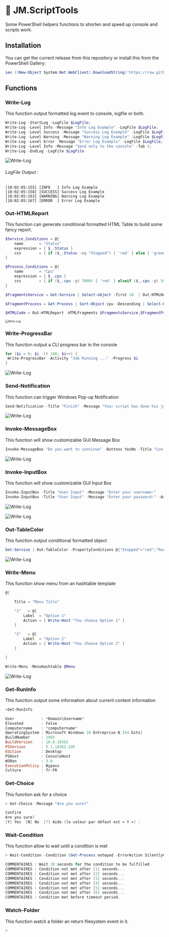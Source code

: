 # :wrench: JM.ScriptTools

Some PowerShell helpers functions to shorten and speed up console and scripts work.

## Installation

You can get the current release from this repository or install this from the PowerShell Gallery:

```powershell
iex ((New-Object System.Net.WebClient).DownloadString('https://raw.githubusercontent.com/Reyozam/JM.ScriptTools/master/InstallModule.ps1'))
```



## Functions

### Write-Log

This function output formatted log event to console, logfile or both.

```powershell
Write-Log -StartLog -LogFile $LogFile;
Write-Log -Level Info -Message "Info Log Example" -LogFile $LogFile;
Write-Log -Level Success -Message "Success Log Example" -LogFile $LogFile;
Write-Log -Level Warning -Message "Warning Log Example" -LogFile $LogFile;
Write-Log -Level Error -Message "Error Log Example" -LogFile $LogFile;
Write-Log -Level Info -Message "Send only to the console" -Tab 3;
Write-Log -EndLog -LogFile $LogFile
```

![Write-Log](img/Write-Log.jpg)

###### LogFile Output :

```
[10:02:05:155] [INFO   ] Info Log Example
[10:02:05:158] [SUCCESS] Success Log Example
[10:02:05:163] [WARNING] Warning Log Example
[10:02:05:167] [ERROR  ] Error Log Example
```

### Out-HTMLReport

This function can generate conditional formatted HTML Table to build some fancy report. 

```powershell
$Service_Conditions = @{
    name       = "Status"
    expression = { $_.Status }
    css        = { if ($_.Status -eq "Stopped") { 'red' } else { 'green' } }
}

$Process_Conditions = @{
    name       = "Cpu"
    expression = { $_.cpu }
    css        = { if ($_.cpu -gt 7000) { 'red' } elseif ($_.cpu -gt 5000) { 'orange' } else {"green"} }
}

$FragmentsService = Get-Service | Select-object -first 10  | Out-HTMLReportFragment -PreContent "Service" -Properties name,$Service_Conditions

$FragmentProcess = Get-Process | Sort-Object cpu -Descending | Select-Object -first 10 | Out-HTMLReportFragment -PreContent "Process" -Properties name,$Process_Conditions

$HTMLCode = Out-HTMLReport -HTMLFragments $FragmentsService,$FragmentProcess -Title "Report" -PreContent "Services & Process" | Out-File $env:USERPROFILE\Desktop\TestHTML.html

```

<img src="img/Out-HTMLReport.jpg" alt="Write-Log" style="zoom:60%;" />



### Write-ProgressBar

This function output a CLI progress bar in the console

```powershell
for ($i = 0; $i -lt 100; $i++) {
 Write-ProgressBar -Activity "Job Running ..." -Progress $i
}
```

![Write-Log](img/Write-ProgressBar.jpg)



### Send-Notification

This function can trigger Windows Pop-up Notification

```powershell
Send-Notification -Title "Finish" -Message "Your script has done his job" -BalloonIcon Info
```

![Write-Log](img/Send-Notification.jpg)

### Invoke-MessageBox

This function will show customizable GUI Message Box 

```powershell
Invoke-MessageBox "Do you want to continue" -Buttons YesNo -Title "Confim ?" -Icon Warning
```

![Write-Log](img/Invoke-MessageBox.jpg)

### Invoke-InputBox

This function will show customizable GUI Input Box 

```powershell
Invoke-InputBox -Title "User Input" -Message "Enter your username:"
Invoke-InputBox -Title "User Input" -Message "Enter your password:" -AsSecureString
```

![Write-Log](img/Invoke-InputBox1.jpg)

![Write-Log](img/Invoke-InputBox2.jpg)

### Out-TableColor

This function output conditional formatted object

```powershell
Get-Service | Out-TableColor -PropertyConditions @{"Stopped"="red";"Running"="green"} -Property status
```

![Write-Log](img/Out-TableColor.jpg)



### Write-Menu

This function show menu from an hashtable template

```powershell
@{

    Title = "Menu Title"

    "1"   = @{
        Label  = "Option 1"
        Action = { Write-Host "You choose Option 1" }
    }

    "2"   = @{
        Label  = "Option 2"
        Action = { Write-Host "You choose Option 2" }
    }

}

Write-Menu -MenuHashtable $Menu
```

![Write-Log](img/Write-Menu.jpg)



### Get-RunInfo

This function output some information about current context information

```powershell
>Get-RunInfo

User            : *Domain\Username*
Elevated        : False
Computername    : *computername*
OperatingSystem : Microsoft Windows 10 Entreprise N [64 bits]
BuildNumber     : 1903
BuildVersion    : 10.0.18362
PSVersion       : 5.1.18362.145
Edition         : Desktop
PSHost          : ConsoleHost
WSMan           : 3.0
ExecutionPolicy : Bypass
Culture         : fr-FR
```



### Get-Choice

This function ask for a choice 

```powershell
> Get-Choice -Message "Are you sure?"

Confirm
Are you sure?
[Y] Yes  [N] No  [?] Aide (la valeur par défaut est « Y ») :
```

### Wait-Condition

This function allow to wait until a condition is met

```powershell
> Wait-Condition -Condition {Get-Process notepad -ErrorAction SilentlyContinue} -Timeout 20 -Verbose

COMMENTAIRES : Wait 20 seconds for the condition to be fulfilled
COMMENTAIRES : Condition not met after [1] seconds...
COMMENTAIRES : Condition not met after [2] seconds...
COMMENTAIRES : Condition not met after [3] seconds...
COMMENTAIRES : Condition not met after [4] seconds...
COMMENTAIRES : Condition not met after [5] seconds...
COMMENTAIRES : Condition not met after [6] seconds...
COMMENTAIRES : Condition met before timeout period.
```

### Watch-Folder

This function watch a folder an return filesystem event in it.

```powershell
>
```

